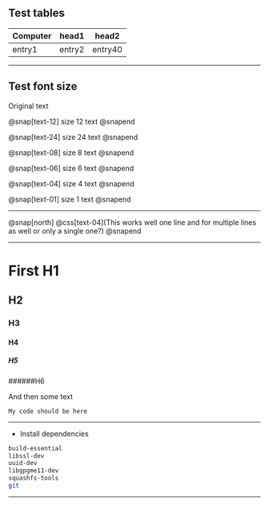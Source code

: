 ## Test tables

| Computer | head1 | head2
| --- | --- | ---
| entry1 | entry2 | entry40

---

## Test font size

Original text

@snap[text-12]
size 12 text
@snapend

@snap[text-24]
size 24 text
@snapend

@snap[text-08]
size 8 text
@snapend

@snap[text-06]
size 6 text
@snapend

@snap[text-04]
size 4 text
@snapend

@snap[text-01]
size 1 text
@snapend

---

@snap[north]
@css[text-04](This works well one line and for multiple lines as well or only a single one?)
@snapend

---

# First H1
## H2
### H3
#### H4
##### H5
######H6

And then some text

```
My code should be here
```

---

* Install dependencies

```bash
build-essential
libssl-dev
uuid-dev
libgpgme11-dev
squashfs-tools
git
```

---
